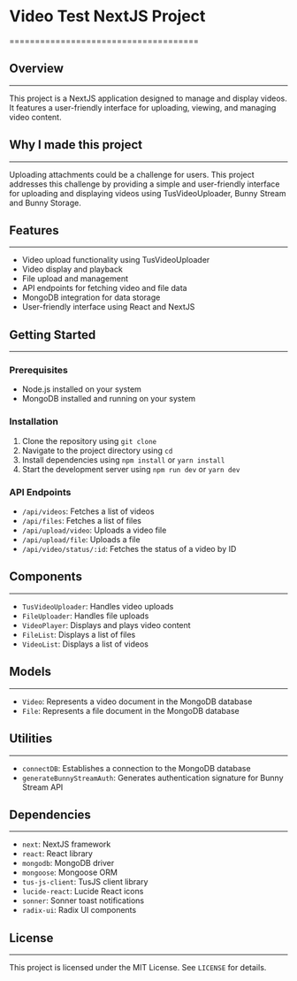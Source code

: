 

# Video Test NextJS Project
=====================================

## Overview
-----------

This project is a NextJS application designed to manage and display videos. It features a user-friendly interface for uploading, viewing, and managing video content.


## Why I made this project
------------

Uploading attachments could be a challenge for users. This project addresses this challenge by providing a simple and user-friendly interface for uploading and displaying videos using TusVideoUploader, Bunny Stream and Bunny Storage.


## Features
------------

*   Video upload functionality using TusVideoUploader
*   Video display and playback
*   File upload and management
*   API endpoints for fetching video and file data
*   MongoDB integration for data storage
*   User-friendly interface using React and NextJS

## Getting Started
---------------

### Prerequisites

*   Node.js installed on your system
*   MongoDB installed and running on your system

### Installation

1.  Clone the repository using `git clone`
2.  Navigate to the project directory using `cd`
3.  Install dependencies using `npm install` or `yarn install`
4.  Start the development server using `npm run dev` or `yarn dev`

### API Endpoints

*   `/api/videos`: Fetches a list of videos
*   `/api/files`: Fetches a list of files
*   `/api/upload/video`: Uploads a video file
*   `/api/upload/file`: Uploads a file
*   `/api/video/status/:id`: Fetches the status of a video by ID

## Components
------------

*   `TusVideoUploader`: Handles video uploads
*   `FileUploader`: Handles file uploads
*   `VideoPlayer`: Displays and plays video content
*   `FileList`: Displays a list of files
*   `VideoList`: Displays a list of videos

## Models
---------

*   `Video`: Represents a video document in the MongoDB database
*   `File`: Represents a file document in the MongoDB database

## Utilities
------------

*   `connectDB`: Establishes a connection to the MongoDB database
*   `generateBunnyStreamAuth`: Generates authentication signature for Bunny Stream API

## Dependencies
------------

*   `next`: NextJS framework
*   `react`: React library
*   `mongodb`: MongoDB driver
*   `mongoose`: Mongoose ORM
*   `tus-js-client`: TusJS client library
*   `lucide-react`: Lucide React icons
*   `sonner`: Sonner toast notifications
*   `radix-ui`: Radix UI components

## License
-------

This project is licensed under the MIT License. See `LICENSE` for details.